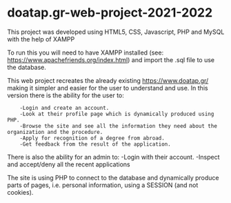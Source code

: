 # doatap.gr-web-project-2021-2022
This project was developed using HTML5, CSS, Javascript, PHP and MySQL with the help of XAMPP

To run this you will need to have XAMPP installed (see: https://www.apachefriends.org/index.html) and import the .sql file to use the database.

This web project recreates the already existing https://www.doatap.gr/ making it simpler and easier for the user to understand and use.
In this version there is the ability for the user to:

        -Login and create an account.
        -Look at their profile page which is dynamically produced using PHP.
        -Browse the site and see all the information they need about the organization and the procedure.
        -Apply for recognition of a degree from abroad.
        -Get feedback from the result of the application.
        
        
There is also the ability for an admin to:
        -Login with their account.
        -Inspect and accept/deny all the recent applications
        
        
The site is using PHP to connect to the database and dynamically produce parts of pages, i.e. personal information, using a SESSION (and not cookies).
          
